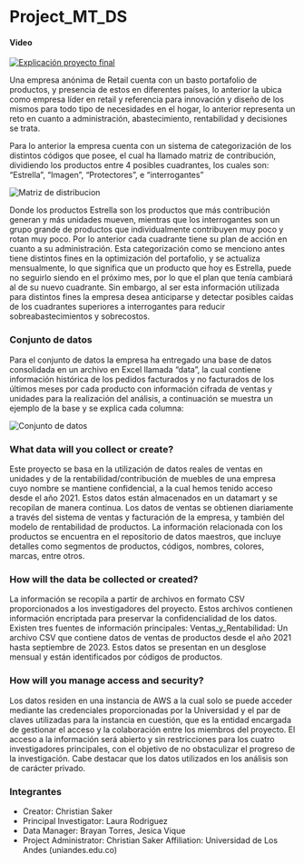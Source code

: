 # Project_MT_DS
#### Video
[![Explicación proyecto final](https://img.youtube.com/vi/Hrx6WkYNImQ/0.jpg)](https://www.youtube.com/watch?v=Hrx6WkYNImQ)


Una empresa anónima de Retail cuenta con un basto portafolio de productos, y presencia de estos en diferentes países, lo anterior la ubica como empresa líder en retail y referencia para innovación y diseño de los mismos para todo tipo de necesidades en el hogar, lo anterior representa un reto en cuanto a administración, abastecimiento, rentabilidad y decisiones se trata.

Para lo anterior la empresa cuenta con un sistema de categorización de los distintos códigos que posee, el cual ha llamado matriz de contribución, dividiendo los productos entre 4 posibles cuadrantes, los cuales son: “Estrella”, “Imagen”, “Protectores”, e “interrogantes”

![Matriz de distribucion](https://raw.githubusercontent.com/christiansakerb/Project_MT_DS/main/imagen/matriz%20de%20distribucion.png)


Donde los productos Estrella son los productos que más contribución generan y más unidades mueven, mientras que los interrogantes son un grupo grande de productos que individualmente contribuyen muy poco y rotan muy poco. Por lo anterior cada cuadrante tiene su plan de acción en cuanto a su administración.
Esta categorización como se menciono antes tiene distintos fines en la optimización del portafolio, y se actualiza mensualmente, lo que significa que un producto que hoy es Estrella, puede no seguirlo siendo en el próximo mes, por lo que el plan que tenía cambiará al de su nuevo cuadrante. Sin embargo, al ser esta información utilizada para distintos fines la empresa desea anticiparse y detectar posibles caídas de los cuadrantes superiores a interrogantes para reducir sobreabastecimientos y sobrecostos.

### Conjunto de datos
Para el conjunto de datos la empresa ha entregado una base de datos consolidada en un archivo en Excel llamada “data”, la cual contiene información histórica de los pedidos facturados y no facturados de los últimos meses por cada producto con información cifrada de ventas y unidades para la realización del análisis, a continuación se muestra un ejemplo de la base y se explica cada columna:

![Conjunto de datos](https://raw.githubusercontent.com/christiansakerb/Project_MT_DS/main/imagen/set_datos.png)

### What data will you collect or create?
Este proyecto se basa en la utilización de datos reales de ventas en unidades y de la rentabilidad/contribución de muebles de una empresa cuyo nombre se mantiene confidencial, a la cual hemos tenido acceso desde el año 2021. Estos datos están almacenados en un datamart y se recopilan de manera continua. Los datos de ventas se obtienen diariamente a través del sistema de ventas y facturación de la empresa, y también del modelo de rentabilidad de productos. La información relacionada con los productos se encuentra en el repositorio de datos maestros, que incluye detalles como segmentos de productos, códigos, nombres, colores,
marcas, entre otros.
### How will the data be collected or created?
La información se recopila a partir de archivos en formato CSV proporcionados a los investigadores del proyecto. Estos archivos contienen información encriptada para preservar la confidencialidad de los datos.
Existen tres fuentes de información principales: Ventas_y_Rentabilidad: Un archivo CSV que contiene datos de ventas de productos desde el año 2021 hasta septiembre de 2023. Estos datos se presentan en un desglose mensual y están identificados por códigos de productos.
### How will you manage access and security?
Los datos residen en una instancia de AWS a la cual solo se puede acceder mediante las credenciales
proporcionadas por la Universidad y el par de claves utilizadas para la instancia en cuestión, que es la entidad
encargada de gestionar el acceso y la colaboración entre los miembros del proyecto. El acceso a la
información será abierto y sin restricciones para los cuatro investigadores principales, con el objetivo de no
obstaculizar el progreso de la investigación. Cabe destacar que los datos utilizados en los análisis son de
carácter privado.

### Integrantes 
- Creator: Christian Saker
- Principal Investigator: Laura Rodriguez
- Data Manager: Brayan Torres, Jesica Vique
- Project Administrator: Christian Saker
Affiliation: Universidad de Los Andes (uniandes.edu.co)


